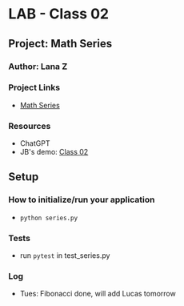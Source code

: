# LAB - Class 02

## Project: Math Series

### Author: Lana Z

### Project Links
- [Math Series](https://github.com/lana-z/math-series)

### Resources
- ChatGPT
- JB's demo: [Class 02](https://github.com/codefellows/seattle-code-python-401d24/tree/main/class-02/demo)

## Setup

### How to initialize/run your application
- `python series.py`

### Tests

- run `pytest` in test_series.py
<!-- 
- How do you run tests?
- Any tests of note? 
-->

### Log

- Tues: Fibonacci done, will add Lucas tomorrow